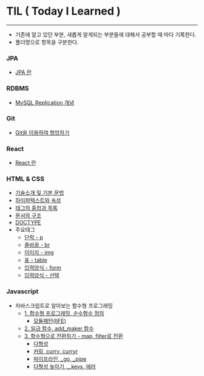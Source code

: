 # TIL ( Today I Learned )
------------------------------------
* 기존에 알고 있던 부분, 새롭게 알게되는 부분들에 대해서 공부할 때 마다 기록한다.
* 폴더명으로 항목을 구분한다.

### JPA
* [JPA 란](https://github.com/Sujin92/TIL/blob/master/jpa-query-specification.md)
### RDBMS
* [MySQL Replication 개념](https://github.com/Sujin92/TIL/blob/master/RDBMS/mysql-replication.md)

### Git
* [Git을 이용하여 협업하기](https://github.com/Sujin92/TIL/blob/master/git-comparing-workflow.md)

### React
* [React 란](https://github.com/Sujin92/TIL/blob/master/React/what-is-react.md)

### HTML & CSS
  * [기술소개 및 기본 문법](https://github.com/Sujin92/TIL/blob/master/HTML/1_기술소개_및_기본문법.md)
  * [하이퍼텍스트와 속성](https://github.com/Sujin92/TIL/blob/master/HTML/2_%ED%95%98%EC%9D%B4%ED%8D%BC%ED%85%8D%EC%8A%A4%ED%8A%B8%EC%99%80_%EC%86%8D%EC%84%B1.md)
  * [태그의 중첩과 목록](https://github.com/Sujin92/TIL/blob/master/HTML/3_%ED%83%9C%EA%B7%B8%EC%9D%98_%EC%A4%91%EC%B2%A9%EA%B3%BC_%EB%AA%A9%EB%A1%9D.md#%ED%83%9C%EA%B7%B8%EC%9D%98-%EC%A4%91%EC%B2%A9%EA%B3%BC-%EB%AA%A9%EB%A1%9D)
  * [문서의 구조](https://github.com/Sujin92/TIL/blob/master/HTML/3_%ED%83%9C%EA%B7%B8%EC%9D%98_%EC%A4%91%EC%B2%A9%EA%B3%BC_%EB%AA%A9%EB%A1%9D.md#%EB%AC%B8%EC%84%9C%EC%9D%98-%EA%B5%AC%EC%A1%B0)
  * [DOCTYPE](https://github.com/Sujin92/TIL/blob/master/HTML/3_%ED%83%9C%EA%B7%B8%EC%9D%98_%EC%A4%91%EC%B2%A9%EA%B3%BC_%EB%AA%A9%EB%A1%9D.md#doctype)
  * 주요태그
    * [단락 - p](https://github.com/Sujin92/TIL/blob/master/HTML/4_%EC%A3%BC%EC%9A%94%ED%83%9C%EA%B7%B8_%ED%91%9C%EA%B9%8C%EC%A7%80.md#p)
    * [줄바꿈 - br](https://github.com/Sujin92/TIL/blob/master/HTML/4_%EC%A3%BC%EC%9A%94%ED%83%9C%EA%B7%B8_%ED%91%9C%EA%B9%8C%EC%A7%80.md#br)
    * [이미지 - img](https://github.com/Sujin92/TIL/blob/master/HTML/4_%EC%A3%BC%EC%9A%94%ED%83%9C%EA%B7%B8_%ED%91%9C%EA%B9%8C%EC%A7%80.md#img)
    * [표 - table](https://github.com/Sujin92/TIL/blob/master/HTML/4_%EC%A3%BC%EC%9A%94%ED%83%9C%EA%B7%B8_%ED%91%9C%EA%B9%8C%EC%A7%80.md#table-%ED%83%9C%EA%B7%B8)
    * [입력양식 - form](https://github.com/Sujin92/TIL/blob/master/HTML/5_%EC%9E%85%EB%A0%A5%EC%96%91%EC%8B%9D_form.md#%EC%9E%85%EB%A0%A5%EC%96%91%EC%8B%9D---form)
    * [입력양식 - 선택](https://github.com/Sujin92/TIL/blob/master/HTML/5_입력양식_form.md#입력양식---선택)

### Javascript
 * 자바스크립트로 알아보는 함수형 프로그래밍
   - [1. 함수형 프로그래밍, 순수함수 정의](https://github.com/Sujin92/TIL/blob/master/Javascript/1-%ED%95%A8%EC%88%98%ED%98%95_%ED%94%84%EB%A1%9C%EA%B7%B8%EB%9E%98%EB%B0%8D_%EA%B0%9C%EC%9A%94/1-%EC%88%9C%EC%88%98%ED%95%A8%EC%88%98.md)
      - [모듈패턴(IIFE)](https://github.com/Sujin92/TIL/blob/master/Javascript/1-%ED%95%A8%EC%88%98%ED%98%95_%ED%94%84%EB%A1%9C%EA%B7%B8%EB%9E%98%EB%B0%8D_%EA%B0%9C%EC%9A%94/%EB%AA%A8%EB%93%88%ED%8C%A8%ED%84%B4(IIFE).md)
   - [2. 일급 함수, add_maker 함수](https://github.com/Sujin92/TIL/blob/master/Javascript/1-%ED%95%A8%EC%88%98%ED%98%95_%ED%94%84%EB%A1%9C%EA%B7%B8%EB%9E%98%EB%B0%8D_%EA%B0%9C%EC%9A%94/2-%EC%9D%BC%EA%B8%89%ED%95%A8%EC%88%98.md)
   * [3. 함수형으로 전환하기 - map, filter로 전환](https://github.com/Sujin92/TIL/blob/master/Javascript/2-%ED%95%A8%EC%88%98%ED%98%95%EC%9C%BC%EB%A1%9C_%EC%A0%84%ED%99%98%ED%95%98%EA%B8%B0/user-list-map-filter.html)
      - [다형성](https://github.com/Sujin92/TIL/blob/master/Javascript/2-%ED%95%A8%EC%88%98%ED%98%95%EC%9C%BC%EB%A1%9C_%EC%A0%84%ED%99%98%ED%95%98%EA%B8%B0/%EB%8B%A4%ED%98%95%EC%84%B1.md)
      - [커링, curry, curryr](https://github.com/Sujin92/TIL/blob/master/Javascript/2-%ED%95%A8%EC%88%98%ED%98%95%EC%9C%BC%EB%A1%9C_%EC%A0%84%ED%99%98%ED%95%98%EA%B8%B0/%EC%BB%A4%EB%A7%81%2Ccurry.md)
      - [파이프라인, _go, _pipe](https://github.com/sujin-park/TIL/blob/master/Javascript/2-%ED%95%A8%EC%88%98%ED%98%95%EC%9C%BC%EB%A1%9C_%EC%A0%84%ED%99%98%ED%95%98%EA%B8%B0/%ED%8C%8C%EC%9D%B4%ED%94%84%EB%9D%BC%EC%9D%B8%2C_go%2C_pipe.md)
      - [다형성 높이기, _.keys, 에러](https://github.com/sujin-park/TIL/blob/master/Javascript/2-%ED%95%A8%EC%88%98%ED%98%95%EC%9C%BC%EB%A1%9C_%EC%A0%84%ED%99%98%ED%95%98%EA%B8%B0/%EB%8B%A4%ED%98%95%EC%84%B1%20%EB%86%92%EC%9D%B4%EA%B8%B0%2C_keys%2C%EC%97%90%EB%9F%AC.md)
